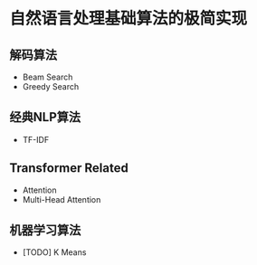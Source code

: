 # 自然语言处理基础算法的极简实现

## 解码算法
- Beam Search
- Greedy Search

## 经典NLP算法
- TF-IDF

## Transformer Related
- Attention
- Multi-Head Attention

## 机器学习算法
- [TODO] K Means 
